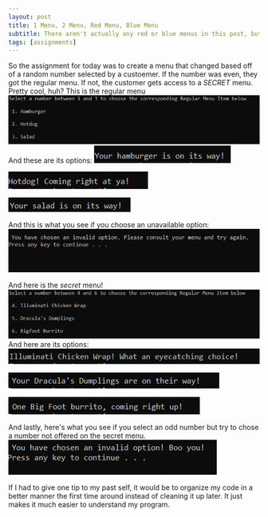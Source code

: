 ```yaml
---
layout: post
title: 1 Menu, 2 Menu, Red Menu, Blue Menu
subtitle: There aren't actually any red or blue menus in this post, but the ones you will see are qutie odd...
tags: [assignments]
---
```

So the assignment for today was to create a menu that changed based off of a random number selected by a custoemer. If the number was even, they got the regular menu. If not, the customer gets access to a *SECRET* menu. Pretty cool, huh?
This is the regular menu
![Menu with choices of hamburger, hotdog, and salad labeled from 1 to 3 respectively](https://raw.githubusercontent.com/Katelyn-H/Katelyn-H.github.io/master/img/regular-menu.PNG)
And these are its options: 
![The words Your hamburger is on its way](https://raw.githubusercontent.com/Katelyn-H/Katelyn-H.github.io/master/img/hamburger.PNG)

![The words Hotdog, coming right at ya](https://raw.githubusercontent.com/Katelyn-H/Katelyn-H.github.io/master/img/hotdog.PNG)

![The words Your salad is on its way](https://raw.githubusercontent.com/Katelyn-H/Katelyn-H.github.io/master/img/salad.PNG)

And this is what you see if you choose an unavailable option: 
![The words You have chosen an invalid option. Please consult your menu and try again.](https://raw.githubusercontent.com/Katelyn-H/Katelyn-H.github.io/master/img/regular-oops.PNG)
 
 And here is the *secret* menu! 
 ![Menu with the choices of illuminati chicken wrap, dracula's dumplings, and big foot burrito, all labeled from 4 to 6 respectively](https://raw.githubusercontent.com/Katelyn-H/Katelyn-H.github.io/master/img/secret-menu.PNG)
 And here are its options: 
 ![The words illuminati chicken wrap, what an eye catching choice](https://raw.githubusercontent.com/Katelyn-H/Katelyn-H.github.io/master/img/sm-4.PNG)
 
 ![The words  Your Dracula's dumplings are on the way](https://raw.githubusercontent.com/Katelyn-H/Katelyn-H.github.io/master/img/sm-5.PNG)
 
 ![The words One big foot burrito, coming right up](https://raw.githubusercontent.com/Katelyn-H/Katelyn-H.github.io/master/img/sm-6.PNG)
 
 And lastly, here's what you see if you select an odd number but try to chose a number not offered on the secret menu. 
 ![The words You have chosen an invalid option, boo you](https://raw.githubusercontent.com/Katelyn-H/Katelyn-H.github.io/master/img/secret-oops.PNG)
  
  If I had to give one tip to my past self, it would be to organize my code in a better manner the first time around instead of cleaning it up later. It just makes it much easier to understand my program.
 
